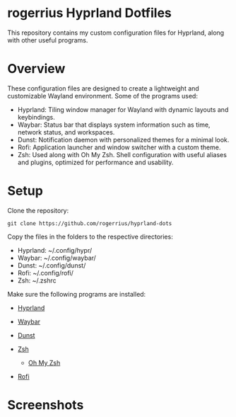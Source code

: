 # rogerrius Hyprland Dotfiles

This repository contains my custom configuration files for Hyprland, along with other useful programs.

# Overview

These configuration files are designed to create a lightweight and customizable Wayland environment. Some of the programs used:

- Hyprland: Tiling window manager for Wayland with dynamic layouts and keybindings.
- Waybar: Status bar that displays system information such as time, network status, and workspaces.
- Dunst: Notification daemon with personalized themes for a minimal look.
- Rofi: Application launcher and window switcher with a custom theme.
- Zsh: Used along with Oh My Zsh. Shell configuration with useful aliases and plugins, optimized for performance and usability.

# Setup

Clone the repository:

    git clone https://github.com/rogerrius/hyprland-dots

Copy the files in the folders to the respective directories:

- Hyprland: ~/.config/hypr/
- Waybar: ~/.config/waybar/
- Dunst: ~/.config/dunst/
- Rofi: ~/.config/rofi/
- Zsh: ~/.zshrc

Make sure the following programs are installed:

- [Hyprland](https://github.com/hyprwm/Hyprland)

- [Waybar](https://github.com/Alexays/Waybar/)

- [Dunst](https://dunst-project.org/)

- [Zsh](https://www.zsh.org/)
    - [Oh My Zsh](https://ohmyz.sh/)

- [Rofi](https://aur.archlinux.org/packages/rofi-lbonn-wayland-git)

# Screenshots
